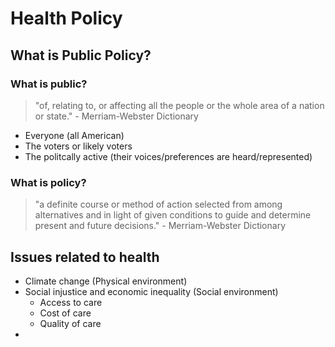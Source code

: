 # Health Policy
## What is Public Policy?
### What is public?
> "of, relating to, or affecting all the people or the whole area of a nation or state." - Merriam-Webster Dictionary
- Everyone (all American)
- The voters or likely voters
- The politcally active (their voices/preferences are heard/represented)
### What is policy?
> "a definite course or method of action selected from among alternatives and in light of given conditions
> to guide and determine present and future decisions." - Merriam-Webster Dictionary
## Issues related to health
- Climate change (Physical environment)
- Social injustice and economic inequality (Social environment)
    - Access to care
    - Cost of care
    - Quality of care
- 
